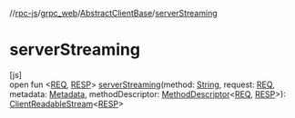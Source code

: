 //[rpc-js](../../../index.md)/[grpc_web](../index.md)/[AbstractClientBase](index.md)/[serverStreaming](server-streaming.md)

# serverStreaming

[js]\
open fun &lt;[REQ](server-streaming.md), [RESP](server-streaming.md)&gt; [serverStreaming](server-streaming.md)(method: [String](https://kotlinlang.org/api/latest/jvm/stdlib/kotlin/-string/index.html), request: [REQ](server-streaming.md), metadata: [Metadata](../-metadata/index.md), methodDescriptor: [MethodDescriptor](../-method-descriptor/index.md)&lt;[REQ](server-streaming.md), [RESP](server-streaming.md)&gt;): [ClientReadableStream](../-client-readable-stream/index.md)&lt;[RESP](server-streaming.md)&gt;
